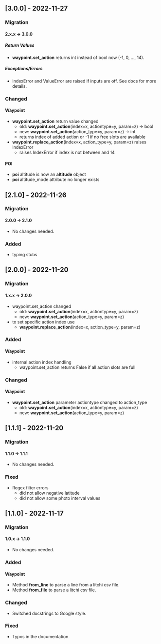 ## [3.0.0] - 2022-11-27
 
### Migration
#### 2.x.x -> 3.0.0

##### Return Values 

- **waypoint.set_action** returns int instead of bool now (-1, 0, ..., 14).


##### Exceptions/Errors

- IndexError and ValueError are raised if inputs are off. See docs for more details.

### Changed
 
#### Waypoint

- **waypoint.set_action** return value changed
  - old: **waypoint.set_action**(index=x, actiontype=y, param=z) -> bool
  - new: **waypoint.set_action**(action_type=y, param=z) -> int
  - returns index of added action or -1 if no free slots are available
- **waypoint.replace_action**(index=x, action_type=y, param=z) raises IndexError
  - raises IndexError if index is not between and 14 

#### POI
- **poi** altitude is now an **altitude** object
- **poi** altitude_mode attribute no longer exists

## [2.1.0] - 2022-11-26
 
### Migration
#### 2.0.0 -> 2.1.0
- No changes needed.
 
### Added
- typing stubs


## [2.0.0] - 2022-11-20
 
### Migration
#### 1.x.x -> 2.0.0
- waypoint.set_action changed
  - old: **waypoint.set_action**(index=x, actiontype=y, param=z)
  - new: **waypoint.set_action**(action_type=y, param=z)
- to set specific action index use
  - **waypoint.replace_action**(index=x, action_type=y, param=z)
 
### Added

#### Waypoint

- internal action index handling
  - waypoint.set_action returns False if all action slots are full
 
### Changed
 
#### Waypoint

- **waypoint.set_action** parameter actiontype changed to action_type
  - old: **waypoint.set_action**(index=x, actiontype=y, param=z)
  - new: **waypoint.set_action**(action_type=y, param=z)


## [1.1.1] - 2022-11-20
 
### Migration
#### 1.1.0 -> 1.1.1
- No changes needed.
 
### Fixed

- Regex filter errors
  - did not allow negative latitude
  - did not allow some photo interval values
 
 
## [1.1.0] - 2022-11-17
 
### Migration
#### 1.0.x -> 1.1.0
- No changes needed.
 
### Added
#### Waypoint

- Method **from_line** to parse a line from a litchi csv file.
- Method **from_file** to parse a litchi csv file.

 
### Changed
 
- Switched docstrings to Google style.

### Fixed

- Typos in the documentation.
 